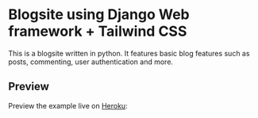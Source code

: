 


# Blogsite using Django Web framework + Tailwind CSS

This is a blogsite written in python. It features basic blog features such as posts, commenting, user authentication and more.


## Preview

Preview the example live on [Heroku](http://django-blog-g4.herokuapp.com/):

<!-- [![Open in Vercel](https://developer.stackblitz.com/img/open_in_stackblitz.svg)] -->

